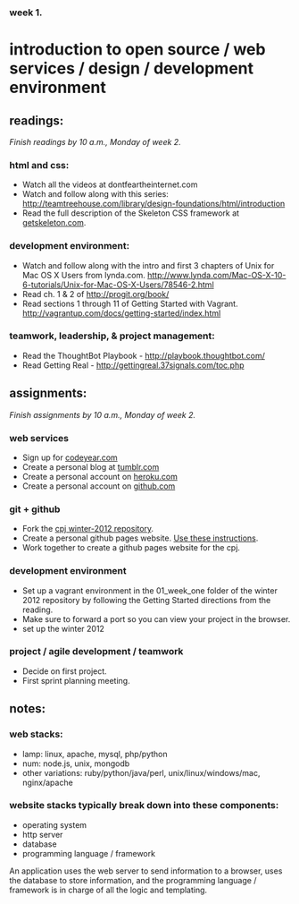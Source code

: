 ### week 1.  
# introduction to open source / web services / design / development environment  


## readings:  
_Finish readings by 10 a.m., Monday of week 2._

### html and css:  
- Watch all the videos at dontfeartheinternet.com  
- Watch and follow along with this series: http://teamtreehouse.com/library/design-foundations/html/introduction  
- Read the full description of the Skeleton CSS framework at [getskeleton.com](http://www.getskeleton.com/).

### development environment:  
- Watch and follow along with the intro and first 3 chapters of Unix for Mac OS X Users from lynda.com. http://www.lynda.com/Mac-OS-X-10-6-tutorials/Unix-for-Mac-OS-X-Users/78546-2.html
- Read ch. 1 & 2 of http://progit.org/book/  
- Read sections 1 through 11 of Getting Started with Vagrant. http://vagrantup.com/docs/getting-started/index.html  

### teamwork, leadership, & project management:  
- Read the ThoughtBot Playbook - http://playbook.thoughtbot.com/  
- Read Getting Real - http://gettingreal.37signals.com/toc.php  



## assignments:  
_Finish assignments by 10 a.m., Monday of week 2._

### web services
- Sign up for [codeyear.com](http://codeyear.com)  
- Create a personal blog at [tumblr.com](http://tumblr.com)  
- Create a personal account on [heroku.com](http://heroku.com)  
- Create a personal account on [github.com](http://github.com)  

### git + github
- Fork the [cpj winter-2012 repository](https://github.com/cpj/winter-2012).  
- Create a personal github pages website. [Use these instructions](http://pages.github.com/).  
- Work together to create a github pages website for the cpj.

### development environment  
- Set up a vagrant environment in the 01_week_one folder of the winter 2012 repository by following the Getting Started directions from the reading.
- Make sure to forward a port so you can view your project in the browser.
- set up the winter 2012


### project / agile development / teamwork  
- Decide on first project.  
- First sprint planning meeting.  

## notes:  

### web stacks:  
- lamp: linux, apache, mysql, php/python  
- num: node.js, unix, mongodb  
- other variations: ruby/python/java/perl, unix/linux/windows/mac, nginx/apache  

### website stacks typically break down into these components:  
- operating system  
- http server  
- database  
- programming language / framework  

An application uses the web server to send information to a browser, uses the database to store information, and the programming language / framework is in charge of all the logic and templating.  
